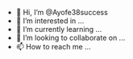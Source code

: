 - 👋 Hi, I’m @Ayofe38success
- 👀 I’m interested in ...
- 🌱 I’m currently learning ...
- 💞️ I’m looking to collaborate on ...
- 📫 How to reach me ...

<!---
Ayofe38success/Ayofe38success is a ✨ special ✨ repository because its `README.md` (this file) appears on your GitHub profile.
You can click the Preview link to take a look at your changes.
--->
